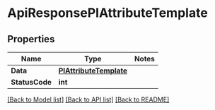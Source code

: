 # ApiResponsePIAttributeTemplate

## Properties
Name | Type | Notes
------------ | ------------- | -------------
**Data** | **[**PIAttributeTemplate**](../Model/PIAttributeTemplate.md)**
**StatusCode** | **int**

[[Back to Model list]](../../README.md#documentation-for-models) [[Back to API list]](../../README.md#documentation-for-api-endpoints) [[Back to README]](../../README.md)
